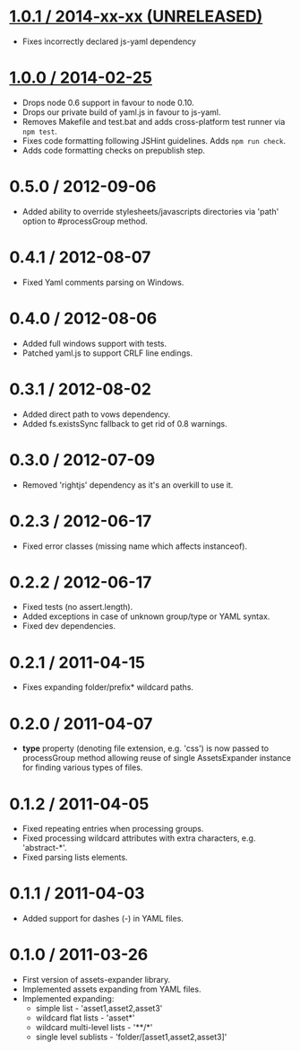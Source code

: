 [1.0.1 / 2014-xx-xx (UNRELEASED)](https://github.com/GoalSmashers/assets-expander/compare/v1.0.0...v1.0.1)
==================

* Fixes incorrectly declared js-yaml dependency

[1.0.0 / 2014-02-25](https://github.com/GoalSmashers/assets-expander/compare/v0.5.0...v1.0.0)
==================

* Drops node 0.6 support in favour to node 0.10.
* Drops our private build of yaml.js in favour to js-yaml.
* Removes Makefile and test.bat and adds cross-platform test runner via `npm test`.
* Fixes code formatting following JSHint guidelines. Adds `npm run check`.
* Adds code formatting checks on prepublish step.

0.5.0 / 2012-09-06
==================

* Added ability to override stylesheets/javascripts directories via 'path' option to #processGroup method.

0.4.1 / 2012-08-07
==================

* Fixed Yaml comments parsing on Windows.

0.4.0 / 2012-08-06
==================

* Added full windows support with tests.
* Patched yaml.js to support CRLF line endings.

0.3.1 / 2012-08-02
==================

* Added direct path to vows dependency.
* Added fs.existsSync fallback to get rid of 0.8 warnings.

0.3.0 / 2012-07-09
==================

* Removed 'rightjs' dependency as it's an overkill to use it.

0.2.3 / 2012-06-17
==================

* Fixed error classes (missing name which affects instanceof).

0.2.2 / 2012-06-17
==================

* Fixed tests (no assert.length).
* Added exceptions in case of unknown group/type or YAML syntax.
* Fixed dev dependencies.

0.2.1 / 2011-04-15
==================

* Fixes expanding folder/prefix* wildcard paths.

0.2.0 / 2011-04-07
==================

* **type** property (denoting file extension, e.g. 'css') is now passed to processGroup method allowing reuse of single AssetsExpander instance for finding various types of files.

0.1.2 / 2011-04-05
==================

* Fixed repeating entries when processing groups.
* Fixed processing wildcard attributes with extra characters, e.g. 'abstract-*'.
* Fixed parsing lists elements.

0.1.1 / 2011-04-03
==================

* Added support for dashes (-) in YAML files.

0.1.0 / 2011-03-26
==================

* First version of assets-expander library.
* Implemented assets expanding from YAML files.
* Implemented expanding:
  * simple list - 'asset1,asset2,asset3'
  * wildcard flat lists - 'asset*'
  * wildcard multi-level lists - '\*\*/\*'
  * single level sublists - 'folder/[asset1,asset2,asset3]'
